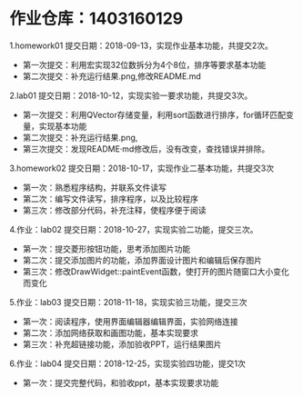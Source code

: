 作业仓库：1403160129
=======
1.homework01   提交日期：2018-09-13，实现作业基本功能，共提交2次。
* 第一次提交：利用宏实现32位数拆分为4个8位，排序等要求基本功能<br>
* 第二次提交：补充运行结果.png,修改README.md<br>

2.lab01  提交日期：2018-10-12，实现实验一要求功能，共提交3次。
* 第一次提交：利用QVector存储变量，利用sort函数进行排序，for循环匹配变量，实现基本功能<br>
* 第二次提交：补充运行结果.png,<br>
* 第三次提交：发现README·md修改后，没有改变，查找错误并排除。

3.homework02  提交日期：2018-10-17，实现作业二基本功能，共提交3次
* 第一次：熟悉程序结构，并联系文件读写<br>
* 第二次：编写文件读写，排序程序，以及比较程序<br>
* 第三次：修改部分代码，补充注释，使程序便于阅读

4.作业：lab02  提交日期：2018-10-27，实现实验二功能，提交三次。
* 第一次：提交菱形按钮功能，思考添加图片功能<br>
* 第二次：提交添加图片的功能，添加界面设计图片和编辑后保存图片<br>
* 第三次：修改DrawWidget::paintEvent函数，使打开的图片随窗口大小变化而变化

5.作业：lab03  提交日期：2018-11-18，实现实验三功能，提交三次
* 第一次：阅读程序，使用界面编辑器编辑界面，实验网络连接<br> 
* 第二次：添加网络获取和画图功能，基本实现要求<br> 
* 第三次：补充超链接功能，添加验收PPT，运行结果图片

6.作业：lab04  提交日期：2018-12-25，实现实验四功能，提交1次
* 第一次：提交完整代码，和验收ppt，基本实现要求功能
